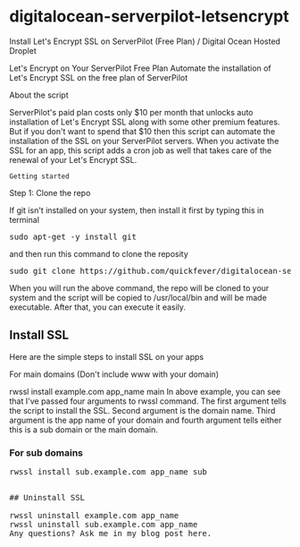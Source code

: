 # digitalocean-serverpilot-letsencrypt
Install Let's Encrypt SSL on ServerPilot (Free Plan) / Digital Ocean Hosted Droplet

Let's Encrypt on Your ServerPilot Free Plan
Automate the installation of Let's Encrypt SSL on the free plan of ServerPilot

About the script

ServerPilot's paid plan costs only $10 per month that unlocks auto installation of Let's Encrypt SSL along with some other premium features. But if you don't want to spend that $10 then this script can automate the installation of the SSL on your ServerPilot servers. When you activate the SSL for an app, this script adds a cron job as well that takes care of the renewal of your Let's Encrypt SSL.

<code>Getting started</code>

Step 1: Clone the repo

If git isn't installed on your system, then install it first by typing this in terminal

<pre>sudo apt-get -y install git</pre>
and then run this command to clone the reposity

<pre>sudo git clone https://github.com/quickfever/digitalocean-serverpilot-letsencrypt.git && cd digitalocean-serverpilot-letsencrypt && sudo mv sple.sh /usr/local/bin/rwssl && sudo chmod +x /usr/local/bin/rwssl</pre>


When you will run the above command, the repo will be cloned to your system and the script will be copied to /usr/local/bin and will be made executable. After that, you can execute it easily.

## Install SSL

Here are the simple steps to install SSL on your apps

For main domains (Don't include www with your domain)

rwssl install example.com app_name main
In above example, you can see that I've passed four arguments to rwssl command. The first argument tells the script to install the SSL. Second argument is the domain name. Third argument is the app name of your domain and fourth argument tells either this is a sub domain or the main domain.

### For sub domains

<pre>rwssl install sub.example.com app_name sub<pre>

## Uninstall SSL

rwssl uninstall example.com app_name
rwssl uninstall sub.example.com app_name
Any questions? Ask me in my blog post here.
